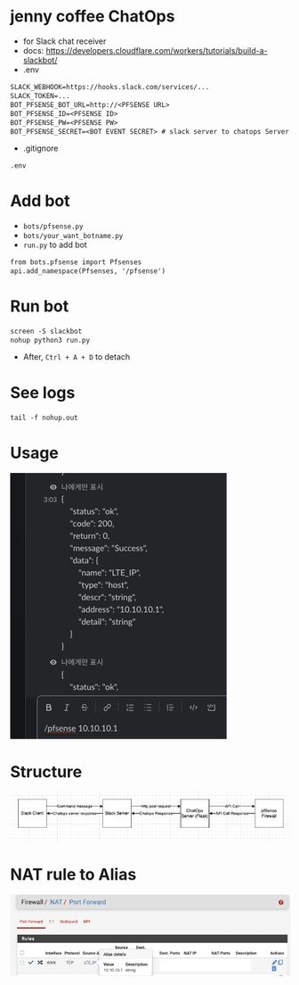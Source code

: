 # jenny coffee ChatOps

- for Slack chat receiver
- docs: https://developers.cloudflare.com/workers/tutorials/build-a-slackbot/
- .env

```
SLACK_WEBHOOK=https://hooks.slack.com/services/...
SLACK_TOKEN=...
BOT_PFSENSE_BOT_URL=http://<PFSENSE URL>
BOT_PFSENSE_ID=<PFSENSE ID>
BOT_PFSENSE_PW=<PFSENSE PW>
BOT_PFSENSE_SECRET=<BOT EVENT SECRET> # slack server to chatops Server
```

- .gitignore

```
.env
```

# Add bot

- `bots/pfsense.py`
- `bots/your_want_botname.py`
- `run.py` to add bot

```
from bots.pfsense import Pfsenses
api.add_namespace(Pfsenses, '/pfsense')
```

# Run bot

```
screen -S slackbot
nohup python3 run.py
```

- After, `Ctrl + A + D` to detach

# See logs

```
tail -f nohup.out
```

# Usage

![alt text](image-1.png)

# Structure

![alt text](image.png)

# NAT rule to Alias

![alt text](image-2.png)
